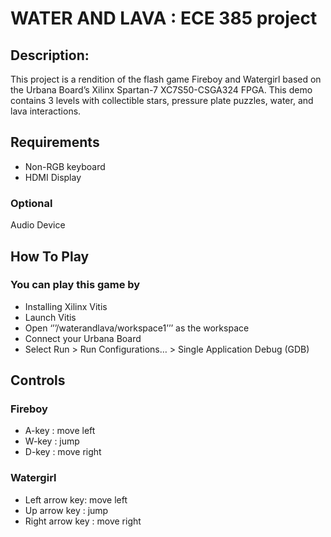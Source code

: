 # WATER AND LAVA : ECE 385 project
## Description:
This project is a rendition of the flash game Fireboy and Watergirl based on the Urbana Board’s 
Xilinx Spartan-7 XC7S50-CSGA324 FPGA. This demo contains 3 levels with collectible stars, 
pressure plate puzzles, water, and lava interactions.

## Requirements
- Non-RGB keyboard
- HDMI Display
### Optional
Audio Device

## How To Play
### You can play this game by 
- Installing Xilinx Vitis
- Launch Vitis
- Open ‘’’/waterandlava/workspace1’’’ as the workspace
- Connect your Urbana Board
- Select Run > Run Configurations… > Single Application Debug (GDB)

## Controls
### Fireboy
- A-key : move left
- W-key : jump
- D-key : move right
### Watergirl
- Left arrow key: move left
- Up arrow key : jump
- Right arrow key : move right
